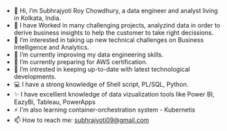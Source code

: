 - 👋 Hi, I’m Subhrajyoti Roy Chowdhury, a data engineer and analyst living in Kolkata, India.
- 🌱 I have Worked in many challenging projects, analyzind data in order to derive business insights to help the customer to take right decissions. 
- 👀 I’m interested in taking up new technical challenges on Business Intelligence and Analytics.
- 🌱 I’m currently improving my data engineering skills.
- 🌱 I’m currently preparing for AWS certification.
- 💞️ I’m intrested in keeping up-to-date with latest technological developments.
- 💻 I have a strong knowledge of Shell script, PL/SQL, Python.
- ✨ I have excellient knowledge of data vizualization tools like Power BI, EazyBi, Tableau, PowerApps
- ⚡ I'm also learning container-orchestration system - Kubernetis
- 📫 How to reach me: subhrajyoti09@gmail.com

<!---
subhrajyoti-git/subhrajyoti-git is a ✨ special ✨ repository because its `README.md` (this file) appears on your GitHub profile.
You can click the Preview link to take a look at your changes.
--->
